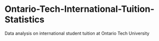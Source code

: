 # Ontario-Tech-International-Tuition-Statistics
Data analysis on international student tuition at Ontario Tech University
